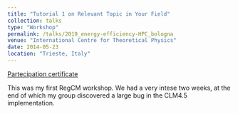 ```yaml
---
title: "Tutorial 1 on Relevant Topic in Your Field"
collection: talks
type: "Workshop"
permalink: /talks/2019_energy-efficiency-HPC_bologna
venue: "International Centre for Theoretical Physics"
date: 2014-05-23
location: "Trieste, Italy"
---
```


[Partecipation certificate](https://adrfantini.github.io/files/part_cert/2019_energy-efficiency-HPC_bologna.pdf)

This was my first RegCM workshop. We had a very intese two weeks, at the end of which my group discovered a large bug in the CLM4.5 implementation.
